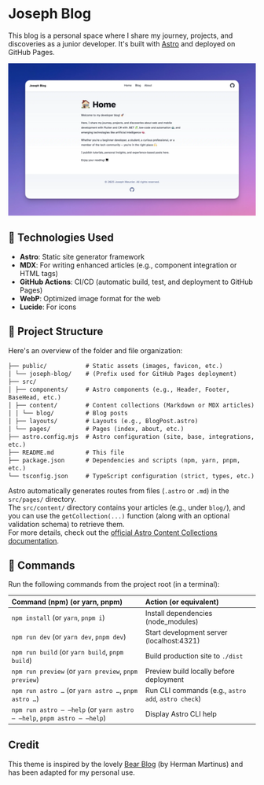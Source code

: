 # Joseph Blog

This blog is a personal space where I share my journey, projects, and discoveries as a junior developer. It's built with [Astro](https://astro.build) and deployed on GitHub Pages.

![blog](public/global/blog.webp)

## 🧩 Technologies Used

- **Astro**: Static site generator framework
- **MDX**: For writing enhanced articles (e.g., component integration or HTML tags)
- **GitHub Actions**: CI/CD (automatic build, test, and deployment to GitHub Pages)
- **WebP**: Optimized image format for the web
- **Lucide**: For icons

## 📂 Project Structure

Here's an overview of the folder and file organization:

```text
├── public/           # Static assets (images, favicon, etc.)
│ └── joseph-blog/    # (Prefix used for GitHub Pages deployment)
├── src/
│ ├── components/     # Astro components (e.g., Header, Footer, BaseHead, etc.)
│ ├── content/        # Content collections (Markdown or MDX articles)
│ │ └── blog/         # Blog posts
│ ├── layouts/        # Layouts (e.g., BlogPost.astro)
│ └── pages/          # Pages (index, about, etc.)
├── astro.config.mjs  # Astro configuration (site, base, integrations, etc.)
├── README.md         # This file
├── package.json      # Dependencies and scripts (npm, yarn, pnpm, etc.)
└── tsconfig.json     # TypeScript configuration (strict, types, etc.)
```

Astro automatically generates routes from files (`.astro` or `.md`) in the `src/pages/` directory.  
The `src/content/` directory contains your articles (e.g., under `blog/`), and you can use the `getCollection(...)` function (along with an optional validation schema) to retrieve them.  
For more details, check out the [official Astro Content Collections documentation](https://docs.astro.build/en/guides/content-collections/).

## 🧞 Commands

Run the following commands from the project root (in a terminal):

| Command (npm) (or yarn, pnpm) | Action (or equivalent) |
|:-------------------------------|:----------------------|
| `npm install` (or `yarn`, `pnpm i`) | Install dependencies (node_modules) |
| `npm run dev` (or `yarn dev`, `pnpm dev`) | Start development server (localhost:4321) |
| `npm run build` (or `yarn build`, `pnpm build`) | Build production site to `./dist` |
| `npm run preview` (or `yarn preview`, `pnpm preview`) | Preview build locally before deployment |
| `npm run astro …` (or `yarn astro …`, `pnpm astro …`) | Run CLI commands (e.g., `astro add`, `astro check`) |
| `npm run astro – –help` (or `yarn astro – –help`, `pnpm astro – –help`) | Display Astro CLI help |

## Credit

This theme is inspired by the lovely [Bear Blog](https://github.com/HermanMartinus/bearblog/) (by Herman Martinus) and has been adapted for my personal use.
